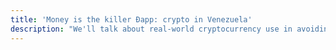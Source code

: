```yaml
---
title: 'Money is the killer Ðapp: crypto in Venezuela'
description: "We'll talk about real-world cryptocurrency use in avoiding forex controls, preserving one's wealth while fleeing an authoritarian regime, and escaping hyperinflation.  Venezuela is in a deep economic crisis of its own making: relentless money printing and disastrous fiscal policies have brought the country to the edge of collapse.  Eduardo will tell his own story of people using cryptocurrency as an unstoppable store of value and medium of exchange. He has some stories of people who were targeted by corrupt secret police just for using cryptocurrency.  Alejandro will introduce the Open Money Initiative and their research on how to allow Venezuelans to gain access to money that, unlike the dying bolívar, will not consistently depreciate 50%+ each month, and that anybody could use.   Enabling crypto adoption in Venezuela needs to be a team effort by the entire crypto community: entities like BitcoinVenezuela.com are already doing good work, and scaling them will be possible thanks to the support of projects like Zcash and MakerDAO."
---
```

